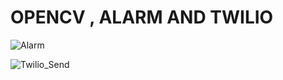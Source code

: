# OPENCV , ALARM AND TWILIO

![Alarm](https://user-images.githubusercontent.com/104116597/201686215-49744584-ccc8-45bf-9589-19e0f40f89a5.png)

![Twilio_Send](https://user-images.githubusercontent.com/104116597/201686510-e4eb1d9b-f0bf-47c5-a881-d6d0ac16e7ad.jpeg)
